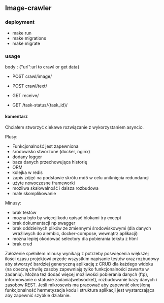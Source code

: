 ## Image-crawler

### deployment
- make run
- make migrations
- make migrate

### usage
body : {"url":url to crawl or get data}
- POST crawl/image/
- POST crawl/text/
- GET receive/


- GET /task-status/{task_id}/


#### komentarz
Chciałem stworzyć ciekawe rozwiązanie z wykorzystaniem asyncio.

Plusy:
- Funkcjonalność jest zapewniona
- środowisko stworzone (docker, nginx)
- dodany logger
- baza danych przechowująca historię
- ORM
- kolejka w redis
- zapis zdjęć na podstawie skrótu md5 w celu uniknięcia redundancji
- użyte nowoczesne frameworki
- możliwa skalowalność i dalsza rozbudowa
- małe skomplikowanie

Minusy:
- brak testów
- można było by więcej kodu opisać blokami try except
- brak dokumentacji np swagger
- brak oddzielnych plików ze zmiennymi środowiskowymi (dla danych wrażliwych do alembic, docker-compose, wewnątrz aplikacji)
- można lepiej okodować selectory dla pobierania tekstu z html
- brak crud

Założenie spełniłem minusy wynikają z potrzeby poświęcenia większej ilości czasu projektowi przede wszystkim napisanie testów
oraz rozbudowy aby stworzyć bardziej generyczną aplikację z CRUD dla każdego widoku (na obecną chwilę zasoby zapewniają
tylko funkcjonalności zawarte w zadaniu). Można też dodać więcej możliwości pobierania danych (ftp), informowanie o
statusie zadania(websocket), rozbudowanie bazy danych i zasobów REST.
Jeśli mikrosewis ma pracować aby zapewnić określoną funkcjonalność hermetyzacja kodu
i struktura aplikacji jest wystarczająca aby zapewnić szybkie działanie.

